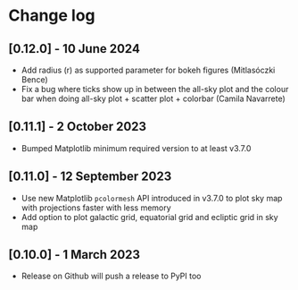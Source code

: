 # Change log

## [0.12.0] - 10 June 2024
- Add radius (r) as supported parameter for bokeh figures (Mitlasóczki Bence)
- Fix a bug where ticks show up in between the all-sky plot and the colour bar when doing all-sky plot + scatter plot + colorbar (Camila Navarrete)

## [0.11.1] - 2 October 2023
- Bumped Matplotlib minimum required version to at least v3.7.0

## [0.11.0] - 12 September 2023
- Use new Matplotlib `pcolormesh` API introduced in v3.7.0 to plot sky map with projections faster with less memory
- Add option to plot galactic grid, equatorial grid and ecliptic grid in sky map

## [0.10.0] - 1 March 2023
- Release on Github will push a release to PyPI too

